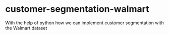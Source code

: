# customer-segmentation-walmart
With the help of python how we can implement customer segmentation with the Walmart dataset
